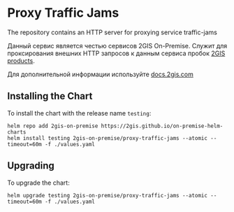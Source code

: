 # Proxy Traffic Jams

The repository contains an HTTP server for proxying service traffic-jams

Данный сервис является честью сервисов 2GIS On-Premise. Служит для проксирования внешних HTTP запросов к данным сервиса пробок [2GIS products](https://dev.2gis.com/).

Для дополнительной информации используйте [docs.2gis.com](https://docs.2gis.com/en/on-premise/overview)

## Installing the Chart

To install the chart with the release name `testing`:

``` shell
helm repo add 2gis-on-premise https://2gis.github.io/on-premise-helm-charts
helm install testing 2gis-on-premise/proxy-traffic-jams --atomic --timeout=60m -f ./values.yaml
```

## Upgrading

To upgrade the chart:

```shell
helm upgrade testing 2gis-on-premise/proxy-traffic-jams --atomic --timeout=60m -f ./values.yaml
```
